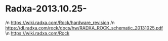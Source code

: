 # Radxa-2013.10.25-
/n https://wiki.radxa.com/Rock/hardware_revision
/n https://dl.radxa.com/rock/docs/hw/RADXA_ROCK_schematic_20131025.pdf
\n https://wiki.radxa.com/Rock

